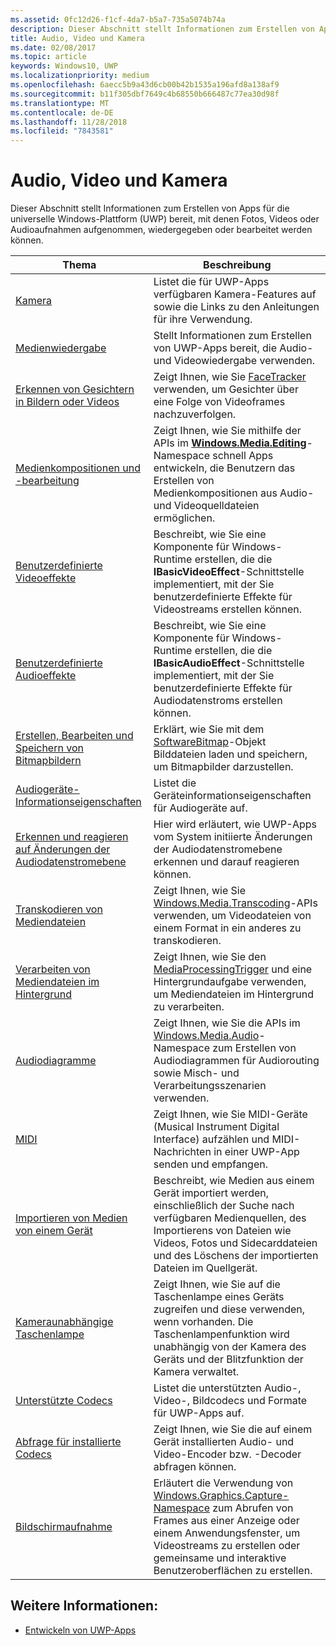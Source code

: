 ```yaml
---
ms.assetid: 0fc12d26-f1cf-4da7-b5a7-735a5074b74a
description: Dieser Abschnitt stellt Informationen zum Erstellen von Apps für die universelle Windows-Plattform (UWP) bereit, mit denen Fotos, Videos oder Audioaufnahmen aufgenommen, wiedergegeben oder bearbeitet werden können.
title: Audio, Video und Kamera
ms.date: 02/08/2017
ms.topic: article
keywords: Windows10, UWP
ms.localizationpriority: medium
ms.openlocfilehash: 6aecc5b9a43d6cb00b42b1535a196afd8a138af9
ms.sourcegitcommit: b11f305dbf7649c4b68550b666487c77ea30d98f
ms.translationtype: MT
ms.contentlocale: de-DE
ms.lasthandoff: 11/28/2018
ms.locfileid: "7843581"
---
```

# <a name="audio-video-and-camera"></a>Audio, Video und Kamera


Dieser Abschnitt stellt Informationen zum Erstellen von Apps für die universelle Windows-Plattform (UWP) bereit, mit denen Fotos, Videos oder Audioaufnahmen aufgenommen, wiedergegeben oder bearbeitet werden können.
 
| Thema                                                                                             | Beschreibung                                                                                                                                                                                                                                                                                    |
|---------------------------------------------------------------------------------------------------|------------------------------------------------------------------------------------------------------------------------------------------------------------------------------------------------------------------------------------------------------------------------------------------------|
| [Kamera](camera.md) | Listet die für UWP-Apps verfügbaren Kamera-Features auf sowie die Links zu den Anleitungen für ihre Verwendung. |
| [Medienwiedergabe](media-playback.md) | Stellt Informationen zum Erstellen von UWP-Apps bereit, die Audio- und Videowiedergabe verwenden. |
| [Erkennen von Gesichtern in Bildern oder Videos](detect-and-track-faces-in-an-image.md) | Zeigt Ihnen, wie Sie [FaceTracker](https://msdn.microsoft.com/library/windows/apps/dn974150) verwenden, um Gesichter über eine Folge von Videoframes nachzuverfolgen. |
| [Medienkompositionen und -bearbeitung](media-compositions-and-editing.md) | Zeigt Ihnen, wie Sie mithilfe der APIs im [**Windows.Media.Editing**](https://msdn.microsoft.com/library/windows/apps/dn640565)-Namespace schnell Apps entwickeln, die Benutzern das Erstellen von Medienkompositionen aus Audio- und Videoquelldateien ermöglichen. |
| [Benutzerdefinierte Videoeffekte](custom-video-effects.md) | Beschreibt, wie Sie eine Komponente für Windows-Runtime erstellen, die die **IBasicVideoEffect**-Schnittstelle implementiert, mit der Sie benutzerdefinierte Effekte für Videostreams erstellen können. |
| [Benutzerdefinierte Audioeffekte](custom-audio-effects.md) | Beschreibt, wie Sie eine Komponente für Windows-Runtime erstellen, die die **IBasicAudioEffect**-Schnittstelle implementiert, mit der Sie benutzerdefinierte Effekte für Audiodatenstroms erstellen können. |
| [Erstellen, Bearbeiten und Speichern von Bitmapbildern](imaging.md) | Erklärt, wie Sie mit dem [SoftwareBitmap](https://msdn.microsoft.com/library/windows/apps/dn887358)-Objekt Bilddateien laden und speichern, um Bitmapbilder darzustellen.  |
| [Audiogeräte-Informationseigenschaften](audio-device-information-properties.md)  | Listet die Geräteinformationseigenschaften für Audiogeräte auf. |
| [Erkennen und reagieren auf Änderungen der Audiodatenstromebene](detect-and-respond-to-audio-state-changes.md)  | Hier wird erläutert, wie UWP-Apps vom System initiierte Änderungen der Audiodatenstromebene erkennen und darauf reagieren können. |
| [Transkodieren von Mediendateien](transcode-media-files.md) | Zeigt Ihnen, wie Sie [Windows.Media.Transcoding](https://msdn.microsoft.com/library/windows/apps/br207105)-APIs verwenden, um Videodateien von einem Format in ein anderes zu transkodieren. |
| [Verarbeiten von Mediendateien im Hintergrund](process-media-files-in-the-background.md) | Zeigt Ihnen, wie Sie den [MediaProcessingTrigger](https://msdn.microsoft.com/library/windows/apps/dn806005) und eine Hintergrundaufgabe verwenden, um Mediendateien im Hintergrund zu verarbeiten. |
| [Audiodiagramme](audio-graphs.md) | Zeigt Ihnen, wie Sie die APIs im [Windows.Media.Audio](https://msdn.microsoft.com/library/windows/apps/dn914341)-Namespace zum Erstellen von Audiodiagrammen für Audiorouting sowie Misch- und Verarbeitungsszenarien verwenden. |
| [MIDI](midi.md) | Zeigt Ihnen, wie Sie MIDI-Geräte (Musical Instrument Digital Interface) aufzählen und MIDI-Nachrichten in einer UWP-App senden und empfangen. |
| [Importieren von Medien von einem Gerät](import-media-from-a-device.md) | Beschreibt, wie Medien aus einem Gerät importiert werden, einschließlich der Suche nach verfügbaren Medienquellen, des Importierens von Dateien wie Videos, Fotos und Sidecarddateien und des Löschens der importierten Dateien im Quellgerät. |
| [Kameraunabhängige Taschenlampe](camera-independent-flashlight.md) | Zeigt Ihnen, wie Sie auf die Taschenlampe eines Geräts zugreifen und diese verwenden, wenn vorhanden. Die Taschenlampenfunktion wird unabhängig von der Kamera des Geräts und der Blitzfunktion der Kamera verwaltet. |
| [Unterstützte Codecs](supported-codecs.md) | Listet die unterstützten Audio-, Video-, Bildcodecs und Formate für UWP-Apps auf. |
| [Abfrage für installierte Codecs](codec-query.md) | Zeigt Ihnen, wie Sie die auf einem Gerät installierten Audio- und Video-Encoder bzw. -Decoder abfragen können. |
| [Bildschirmaufnahme](screen-capture.md) | Erläutert die Verwendung von [Windows.Graphics.Capture-Namespace](https://docs.microsoft.com/uwp/api/windows.graphics.capture) zum Abrufen von Frames aus einer Anzeige oder einem Anwendungsfenster, um Videostreams zu erstellen oder gemeinsame und interaktive Benutzeroberflächen zu erstellen. |

## <a name="see-also"></a>Weitere Informationen:
- [Entwickeln von UWP-Apps](https://developer.microsoft.com/windows/develop)

 

 

 




